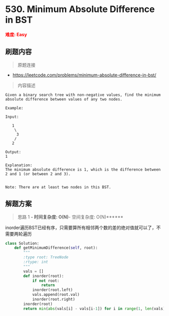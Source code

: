 # 530. Minimum Absolute Difference in BST

**<font color=red>难度: Easy</font>**

## 刷题内容

> 原题连接

* https://leetcode.com/problems/minimum-absolute-difference-in-bst/

> 内容描述

```
Given a binary search tree with non-negative values, find the minimum absolute difference between values of any two nodes.

Example:

Input:

   1
    \
     3
    /
   2

Output:
1

Explanation:
The minimum absolute difference is 1, which is the difference between 2 and 1 (or between 2 and 3).
 

Note: There are at least two nodes in this BST.
```

## 解题方案

> 思路 1
******- 时间复杂度: O(N)******- 空间复杂度: O(N)******

inorder遍历BST已经有序，只需要算所有相邻两个数的差的绝对值就可以了，不需要两轮遍历

```python
class Solution:
    def getMinimumDifference(self, root):
        """
        :type root: TreeNode
        :rtype: int
        """
        vals = []
        def inorder(root):
            if not root:
                return
            inorder(root.left)
            vals.append(root.val)
            inorder(root.right)
        inorder(root)
        return min(abs(vals[i] - vals[i-1]) for i in range(1, len(vals))) # vals is already sorted in BST
```






























